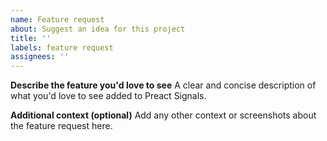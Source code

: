 ```yaml
---
name: Feature request
about: Suggest an idea for this project
title: ''
labels: feature request
assignees: ''
---
```


**Describe the feature you'd love to see**
A clear and concise description of what you'd love to see added to Preact Signals.

**Additional context (optional)**
Add any other context or screenshots about the feature request here.

